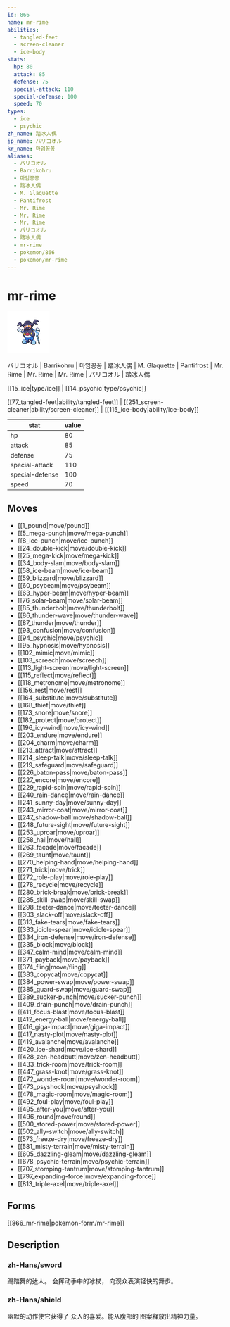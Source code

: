 ```yaml
---
id: 866
name: mr-rime
abilities:
  - tangled-feet
  - screen-cleaner
  - ice-body
stats:
  hp: 80
  attack: 85
  defense: 75
  special-attack: 110
  special-defense: 100
  speed: 70
types:
  - ice
  - psychic
zh_name: 踏冰人偶
jp_name: バリコオル
kr_name: 마임꽁꽁
aliases:
  - バリコオル
  - Barrikohru
  - 마임꽁꽁
  - 踏冰人偶
  - M. Glaquette
  - Pantifrost
  - Mr. Rime
  - Mr. Rime
  - Mr. Rime
  - バリコオル
  - 踏冰人偶
  - mr-rime
  - pokemon/866
  - pokemon/mr-rime
---
```

# mr-rime

![](https://raw.githubusercontent.com/PokeAPI/sprites/master/sprites/pokemon/866.png)

バリコオル | Barrikohru | 마임꽁꽁 | 踏冰人偶 | M. Glaquette | Pantifrost | Mr. Rime | Mr. Rime | Mr. Rime | バリコオル | 踏冰人偶

[[15_ice|type/ice]] | [[14_psychic|type/psychic]]

[[77_tangled-feet|ability/tangled-feet]] | [[251_screen-cleaner|ability/screen-cleaner]] | [[115_ice-body|ability/ice-body]]

|stat|value|
|---|---|
|hp|80|
|attack|85|
|defense|75|
|special-attack|110|
|special-defense|100|
|speed|70|


## Moves

- [[1_pound|move/pound]]
- [[5_mega-punch|move/mega-punch]]
- [[8_ice-punch|move/ice-punch]]
- [[24_double-kick|move/double-kick]]
- [[25_mega-kick|move/mega-kick]]
- [[34_body-slam|move/body-slam]]
- [[58_ice-beam|move/ice-beam]]
- [[59_blizzard|move/blizzard]]
- [[60_psybeam|move/psybeam]]
- [[63_hyper-beam|move/hyper-beam]]
- [[76_solar-beam|move/solar-beam]]
- [[85_thunderbolt|move/thunderbolt]]
- [[86_thunder-wave|move/thunder-wave]]
- [[87_thunder|move/thunder]]
- [[93_confusion|move/confusion]]
- [[94_psychic|move/psychic]]
- [[95_hypnosis|move/hypnosis]]
- [[102_mimic|move/mimic]]
- [[103_screech|move/screech]]
- [[113_light-screen|move/light-screen]]
- [[115_reflect|move/reflect]]
- [[118_metronome|move/metronome]]
- [[156_rest|move/rest]]
- [[164_substitute|move/substitute]]
- [[168_thief|move/thief]]
- [[173_snore|move/snore]]
- [[182_protect|move/protect]]
- [[196_icy-wind|move/icy-wind]]
- [[203_endure|move/endure]]
- [[204_charm|move/charm]]
- [[213_attract|move/attract]]
- [[214_sleep-talk|move/sleep-talk]]
- [[219_safeguard|move/safeguard]]
- [[226_baton-pass|move/baton-pass]]
- [[227_encore|move/encore]]
- [[229_rapid-spin|move/rapid-spin]]
- [[240_rain-dance|move/rain-dance]]
- [[241_sunny-day|move/sunny-day]]
- [[243_mirror-coat|move/mirror-coat]]
- [[247_shadow-ball|move/shadow-ball]]
- [[248_future-sight|move/future-sight]]
- [[253_uproar|move/uproar]]
- [[258_hail|move/hail]]
- [[263_facade|move/facade]]
- [[269_taunt|move/taunt]]
- [[270_helping-hand|move/helping-hand]]
- [[271_trick|move/trick]]
- [[272_role-play|move/role-play]]
- [[278_recycle|move/recycle]]
- [[280_brick-break|move/brick-break]]
- [[285_skill-swap|move/skill-swap]]
- [[298_teeter-dance|move/teeter-dance]]
- [[303_slack-off|move/slack-off]]
- [[313_fake-tears|move/fake-tears]]
- [[333_icicle-spear|move/icicle-spear]]
- [[334_iron-defense|move/iron-defense]]
- [[335_block|move/block]]
- [[347_calm-mind|move/calm-mind]]
- [[371_payback|move/payback]]
- [[374_fling|move/fling]]
- [[383_copycat|move/copycat]]
- [[384_power-swap|move/power-swap]]
- [[385_guard-swap|move/guard-swap]]
- [[389_sucker-punch|move/sucker-punch]]
- [[409_drain-punch|move/drain-punch]]
- [[411_focus-blast|move/focus-blast]]
- [[412_energy-ball|move/energy-ball]]
- [[416_giga-impact|move/giga-impact]]
- [[417_nasty-plot|move/nasty-plot]]
- [[419_avalanche|move/avalanche]]
- [[420_ice-shard|move/ice-shard]]
- [[428_zen-headbutt|move/zen-headbutt]]
- [[433_trick-room|move/trick-room]]
- [[447_grass-knot|move/grass-knot]]
- [[472_wonder-room|move/wonder-room]]
- [[473_psyshock|move/psyshock]]
- [[478_magic-room|move/magic-room]]
- [[492_foul-play|move/foul-play]]
- [[495_after-you|move/after-you]]
- [[496_round|move/round]]
- [[500_stored-power|move/stored-power]]
- [[502_ally-switch|move/ally-switch]]
- [[573_freeze-dry|move/freeze-dry]]
- [[581_misty-terrain|move/misty-terrain]]
- [[605_dazzling-gleam|move/dazzling-gleam]]
- [[678_psychic-terrain|move/psychic-terrain]]
- [[707_stomping-tantrum|move/stomping-tantrum]]
- [[797_expanding-force|move/expanding-force]]
- [[813_triple-axel|move/triple-axel]]

## Forms



[[866_mr-rime|pokemon-form/mr-rime]]

## Description

### zh-Hans/sword

踢踏舞的达人。
会挥动手中的冰杖，
向观众表演轻快的舞步。

### zh-Hans/shield

幽默的动作使它获得了
众人的喜爱。能从腹部的
图案释放出精神力量。

